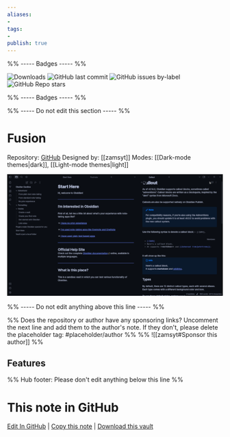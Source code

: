 ```yaml
---
aliases:
- 
tags: 
- 
publish: true
---
```


%% ----- Badges ----- %%

![Downloads](https://img.shields.io/badge/downloads-5089-573E7A?style=for-the-badge&logo=)
![GitHub last commit](https://img.shields.io/github/last-commit/zamsyt/obsidian-fusion?color=573E7A&label=last%20update&logo=github&style=for-the-badge)
![GitHub issues by-label](https://img.shields.io/github/issues/zamsyt/obsidian-fusion/help%20wanted?color=573E7A&logo=github&style=for-the-badge) 
![GitHub Repo stars](https://img.shields.io/github/stars/zamsyt/obsidian-fusion?color=573E7A&logo=github&style=for-the-badge)

%% ----- Badges ----- %%

%% ----- Do not edit this section ----- %%

# Fusion

Repository: [GitHub](https://github.com/zamsyt/obsidian-fusion)
Designed by: [[zamsyt]]
Modes: [[Dark-mode themes|dark]], [[Light-mode themes|light]]



![screenshot](https://github.com/zamsyt/obsidian-fusion/raw/HEAD/thumbnail.png)

%% ----- Do not edit anything above this line ----- %% 

%% Does the repository or author have any sponsoring links? Uncomment the next line and add them to the author's note. If they don't, please delete the placeholder tag: #placeholder/author %%
%% ![[zamsyt#Sponsor this author]] %%


## Features



%% Hub footer: Please don't edit anything below this line %%

# This note in GitHub

<span class="git-footer">[Edit In GitHub](https://github.dev/obsidian-community/obsidian-hub/blob/main/02%20-%20Community%20Expansions/02.05%20All%20Community%20Expansions/Themes/Fusion.md "git-hub-edit-note") | [Copy this note](https://raw.githubusercontent.com/obsidian-community/obsidian-hub/main/02%20-%20Community%20Expansions/02.05%20All%20Community%20Expansions/Themes/Fusion.md "git-hub-copy-note") | [Download this vault](https://github.com/obsidian-community/obsidian-hub/archive/refs/heads/main.zip "git-hub-download-vault") </span>
